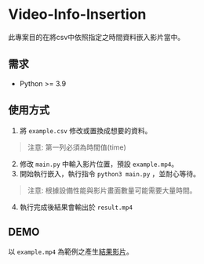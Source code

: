 # Video-Info-Insertion
此專案目的在將csv中依照指定之時間資料嵌入影片當中。

## 需求
- Python >= 3.9

## 使用方式

1. 將 `example.csv` 修改或置換成想要的資料。
> 注意: 第一列必須為時間值(time)
2. 修改 `main.py` 中輸入影片位置，預設 `example.mp4`。
3. 開始執行嵌入，執行指令 ``` python3 main.py ``` ，並耐心等待。
> 注意: 根據設備性能與影片畫面數量可能需要大量時間。
4. 執行完成後結果會輸出於 `result.mp4`

## DEMO

以 `example.mp4` 為範例之產生[結果影片](https://youtu.be/8FL0JCCNaeY)。
